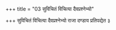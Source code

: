 +++
title = "03 सुविचितं विचित्या दैवप्रश्नेभ्यो"

+++
सुविचितं विचित्या दैवप्रश्नेभ्यो राजा दण्डाय प्रतिपद्येत ३